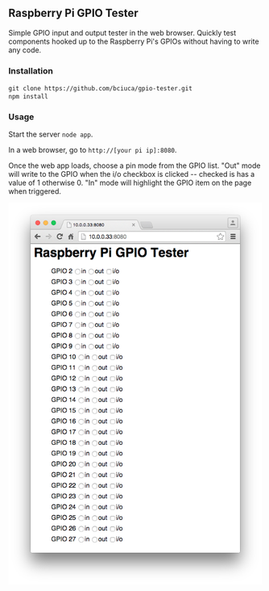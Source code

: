 ## Raspberry Pi GPIO Tester

Simple GPIO input and output tester in the web browser. Quickly test components hooked up to the Raspberry Pi's GPIOs without having to write any code.

### Installation

```
git clone https://github.com/bciuca/gpio-tester.git
npm install
```

### Usage

Start the server `node app`. 

In a web browser, go to `http://[your pi ip]:8080`. 

Once the web app loads, choose a pin mode from the GPIO list. "Out" mode will write to the GPIO when the i/o checkbox is clicked -- checked is has a value of 1 otherwise 0. "In" mode will highlight the GPIO item on the page when triggered.

![](https://github.com/bciuca/gpio-tester/blob/master/public/img/screenshot.png)
